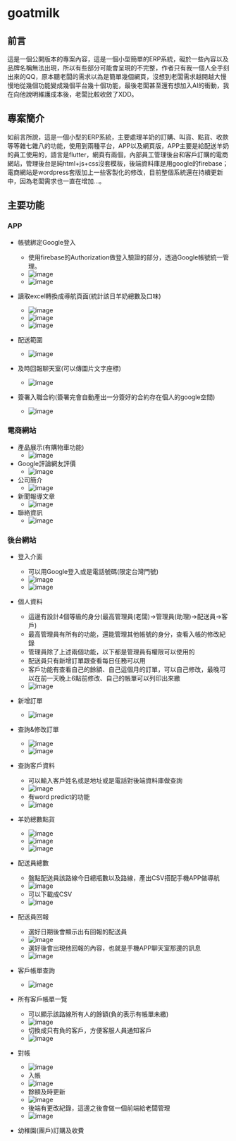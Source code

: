# goatmilk
## 前言
這是一個公開版本的專案內容，這是一個小型簡單的ERP系統，礙於一些內容以及品牌名稱無法出現，所以有些部分可能會呈現的不完整，作者只有我一個人全手刻出來的QQ，原本聽老闆的需求以為是簡單幾個網頁，沒想到老闆需求越開越大慢慢地從幾個功能變成幾個平台幾十個功能，最後老闆甚至還有想加入AI的衝動，我在向他說明維護成本後，老闆比較收斂了XDD。  

## 專案簡介
如前言所說，這是一個小型的ERP系統，主要處理羊奶的訂購、叫貨、點貨、收款等等雜七雜八的功能，使用到兩種平台，APP以及網頁版，APP主要是給配送羊奶的員工使用的，語言是flutter，網頁有兩個，內部員工管理後台和客戶訂購的電商網站，管理後台是純html+js+css沒套模板，後端資料庫是用google的firebase；電商網站是wordpress套版加上一些客製化的修改，目前整個系統還在持續更新中，因為老闆需求也一直在增加...。

## 主要功能
### APP
- 帳號綁定Google登入
  - 使用firebase的Authorization做登入驗證的部分，透過Google帳號統一管理。
  - ![image](https://github.com/user-attachments/assets/788bfd0e-6693-4a76-8ad8-b152aea971f9)
  - ![image](https://github.com/user-attachments/assets/57338a2f-fc16-4830-9e0a-7089ece91702)

- 讀取excel轉換成導航頁面(統計該日羊奶總數及口味)
  - ![image](https://github.com/user-attachments/assets/4a9246db-db71-42b6-afa2-f1e31a2b0b7f)
  - ![image](https://github.com/user-attachments/assets/83660e7f-8832-4e76-a6aa-c6ecaaccfe68)
  - ![image](https://github.com/user-attachments/assets/65d9d370-099b-4383-b17c-b1683a28a160)
 
- 配送範圍
  - ![image](https://github.com/user-attachments/assets/0ec3f1af-e08f-42ac-b34c-6ff693576558)

- 及時回報聊天室(可以傳圖片文字座標)
  - ![image](https://github.com/user-attachments/assets/536750e0-43c4-46b6-842e-14c046da05f4)

- 簽署入職合約(簽署完會自動產出一分簽好的合約存在個人的google空間)
  - ![image](https://github.com/user-attachments/assets/293b04f5-bf40-4295-9163-867afbafd644)

### 電商網站
- 產品展示(有購物車功能)
  - ![image](https://github.com/user-attachments/assets/ddf215a7-c438-4c2b-b81b-da3ba694458c)
- Google評論網友評價
  - ![image](https://github.com/user-attachments/assets/1bf972af-39c8-4298-baf9-66aa70e47267)
- 公司簡介
  - ![image](https://github.com/user-attachments/assets/bf0f15af-8da6-4f5e-848e-925dfd0b4cd0)
- 新聞報導文章
  - ![image](https://github.com/user-attachments/assets/3eb96dbf-1d7d-4c16-8a33-6db17b18289c)
- 聯絡資訊
  - ![image](https://github.com/user-attachments/assets/0ac10403-dc7c-4afb-8569-8a1e366fd73a)
### 後台網站
- 登入介面
  - 可以用Google登入或是電話號碼(限定台灣門號)
  - ![image](https://github.com/user-attachments/assets/e27c6ece-4ae5-43c1-9c40-672798ee7375)
  - ![image](https://github.com/user-attachments/assets/96297784-8159-4c62-ba12-c79e66dc8c8f)


- 個人資料
  - 這邊有設計4個等級的身分(最高管理員(老闆)->管理員(助理)->配送員->客戶)
  - 最高管理員有所有的功能，還能管理其他帳號的身分，查看入帳的修改紀錄
  - 管理員除了上述兩個功能，以下都是管理員有權限可以使用的
  - 配送員只有新增訂單跟查看每日任務可以用
  - 客戶功能有查看自己的餘額、自己這個月的訂單，可以自己修改，最晚可以在前一天晚上6點前修改、自己的帳單可以列印出來繳
  - ![image](https://github.com/user-attachments/assets/98437666-ae71-4c6b-8526-f5f25eefb229)

- 新增訂單
  - ![image](https://github.com/user-attachments/assets/7a0deefa-e7da-4c98-a4d4-7df7a7e48e26)

- 查詢&修改訂單
  - ![image](https://github.com/user-attachments/assets/8ef92c94-ee56-41f3-9a57-f36130a0187e)
  - ![image](https://github.com/user-attachments/assets/4361f3dd-04bb-4997-ab52-0223c6cad7e3)

- 查詢客戶資料
  - 可以輸入客戶姓名或是地址或是電話對後端資料庫做查詢
  - ![image](https://github.com/user-attachments/assets/e1056960-ebaf-4e67-8e45-ff8d2e309347)
  - 有word predict的功能
  - ![image](https://github.com/user-attachments/assets/47dd4060-e8e3-48e4-b2f7-e908117be47f)


- 羊奶總數點貨
  - ![image](https://github.com/user-attachments/assets/38108cd7-57e2-4682-9405-26a8ee04eeb3)
  - ![image](https://github.com/user-attachments/assets/e746fe99-2d40-498f-bcf3-1784fc1ee025)
  - ![image](https://github.com/user-attachments/assets/2cb00cc0-e5b4-48ca-bc67-f4257c744270)

- 配送員總數
  - 盤點配送員該路線今日總瓶數以及路線，產出CSV搭配手機APP做導航
  - ![image](https://github.com/user-attachments/assets/ec198e13-d159-42ef-a43d-098e1202768f)
  - 可以下載成CSV
  - ![image](https://github.com/user-attachments/assets/4f39b661-3c8e-4b32-90cf-eb0425aa0a79)


- 配送員回報
  - 選好日期後會顯示出有回報的配送員
  - ![image](https://github.com/user-attachments/assets/e83506a4-37a0-4a8f-a9a4-d72e28125577)
  - 選好後會出現他回報的內容，也就是手機APP聊天室那邊的訊息
  - ![image](https://github.com/user-attachments/assets/b2c140ee-7aa3-4f69-9186-438e9f34786a)

- 客戶帳單查詢
  - ![image](https://github.com/user-attachments/assets/a07a219c-3051-4a82-9ad7-719c16e86c5e)

- 所有客戶帳單一覽
  - 可以顯示該路線所有人的餘額(負的表示有帳單未繳)
  - ![image](https://github.com/user-attachments/assets/de0a0243-bcc6-471a-a41d-45b394a36be0)
  - 切換成只有負的客戶，方便客服人員通知客戶
  - ![image](https://github.com/user-attachments/assets/13282e87-743a-4993-bec1-eb36ef464145)


- 對帳
  - ![image](https://github.com/user-attachments/assets/9c28eb00-8546-4859-8d59-895f92881be3)
  - 入帳
  - ![image](https://github.com/user-attachments/assets/6fdbb473-5112-4a5a-a2dc-ee23fb62701b)
  - 餘額及時更新
  - ![image](https://github.com/user-attachments/assets/525793fc-ff12-493c-873c-12972cc6b3ef)
  - 後端有更改紀錄，這邊之後會做一個前端給老闆管理
  - ![image](https://github.com/user-attachments/assets/9d375b12-ad56-44cd-99af-559f914d65db)


- 幼稚園(團戶)訂購及收費
